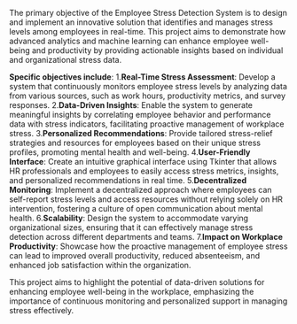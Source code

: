 The primary objective of the Employee Stress Detection System is to design and implement an innovative solution that identifies and manages stress levels among employees in real-time. This project aims to demonstrate how advanced analytics and machine learning can enhance employee well-being and productivity by providing actionable insights based on individual and organizational stress data.

**Specific objectives include**:
1.**Real-Time Stress Assessment**: Develop a system that continuously monitors employee stress levels by analyzing data from various sources, such as work hours, productivity metrics, and survey responses.
2.**Data-Driven Insights**: Enable the system to generate meaningful insights by correlating employee behavior and performance data with stress indicators, facilitating proactive management of workplace stress.
3.**Personalized Recommendations**: Provide tailored stress-relief strategies and resources for employees based on their unique stress profiles, promoting mental health and well-being.
4.**User-Friendly Interface**: Create an intuitive graphical interface using Tkinter that allows HR professionals and employees to easily access stress metrics, insights, and personalized recommendations in real time.
5.**Decentralized Monitoring**: Implement a decentralized approach where employees can self-report stress levels and access resources without relying solely on HR intervention, fostering a culture of open communication about mental health.
6.**Scalability**: Design the system to accommodate varying organizational sizes, ensuring that it can effectively manage stress detection across different departments and teams.
7.**Impact on Workplace Productivity**: Showcase how the proactive management of employee stress can lead to improved overall productivity, reduced absenteeism, and enhanced job satisfaction within the organization.

This project aims to highlight the potential of data-driven solutions for enhancing employee well-being in the workplace, emphasizing the importance of continuous monitoring and personalized support in managing stress effectively.
